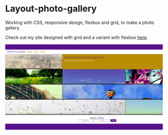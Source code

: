 # Layout-photo-gallery
Working with CSS, responsive design, flexbox and grid, to make a photo gallery.

Check out my site designed with grid and a variant with flexbox [here](https://yurifra.github.io/Layout-photo-gallery/).

![gallery](images/gallery.png)


